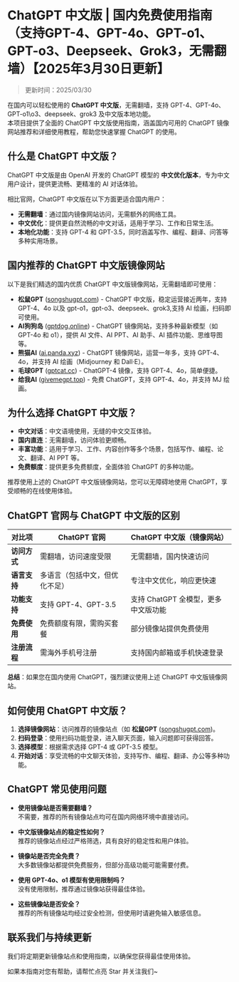 # ChatGPT 中文版 | 国内免费使用指南（支持GPT-4、GPT-4o、GPT-o1、GPT-o3、Deepseek、Grok3，无需翻墙）【2025年3月30日更新】

> 更新时间：2025/03/30

在国内可以轻松使用的 **ChatGPT 中文版**，无需翻墙，支持 GPT-4、GPT-4o、GPT-o1\o3、deepseek、grok3 及中文版本地功能。  
本项目提供了全面的 ChatGPT 中文版使用指南，涵盖国内可用的 ChatGPT 镜像网站推荐和详细使用教程，帮助您快速掌握 ChatGPT 的使用。

## 什么是 ChatGPT 中文版？

ChatGPT 中文版是由 OpenAI 开发的 ChatGPT 模型的 **中文优化版本**，专为中文用户设计，提供更流畅、更精准的 AI 对话体验。

相比官网，ChatGPT 中文版在以下方面更适合国内用户：

- **无需翻墙**：通过国内镜像网站访问，无需额外的网络工具。
- **中文优化**：提供更自然流畅的中文对话，适用于学习、工作和日常生活。
- **本地化功能**：支持 GPT-4 和 GPT-3.5，同时涵盖写作、编程、翻译、问答等多种实用场景。

## 国内推荐的 ChatGPT 中文版镜像网站

以下是我们精选的国内优质 ChatGPT 中文版镜像网站，无需翻墙即可使用：

- **松鼠GPT** ([songshugpt.com](https://songshugpt.com)) - ChatGPT 中文版，稳定运营接近两年，支持 GPT-4、4o 以及 gpt-o1，gpt-o3、deepseek、grok3,支持 AI 绘画，扫码即可使用。
- **AI狗狗岛** ([gptdog.online](https://gptdog.online)) - ChatGPT 镜像网站，支持多种最新模型（如 GPT-4o 和 o1），提供 AI 文件、AI PPT、AI 助手、AI 插件功能、思维导图等。
- **熊猫AI** ([ai.panda.xyz](https://ai.panda.xyz)) - ChatGPT 镜像网站，运营一年多，支持 GPT-4、4o，并支持 AI 绘画（Midjourney 和 Dall·E）。
- **毛球GPT** ([gptcat.cc](https://gptcat.cc)) - ChatGPT-4 镜像，支持 GPT-4、4o，简单便捷。
- **给我AI** ([givemegpt.top](https://givemegpt.top)) - 免费 ChatGPT，支持 GPT-4、4o，并支持 MJ 绘画。

## 为什么选择 ChatGPT 中文版？

- **中文对话**：中文语境使用，无缝的中文交互体验。
- **国内直连**：无需翻墙，访问体验更顺畅。
- **丰富功能**：适用于学习、工作、内容创作等多个场景，包括写作、编程、论文、翻译、AI PPT 等。
- **免费额度**：提供更多免费额度，全面体验 ChatGPT 的多种功能。

推荐使用上述的 ChatGPT 中文版镜像网站，您可以无障碍地使用 ChatGPT，享受顺畅的在线使用体验。

## ChatGPT 官网与 ChatGPT 中文版的区别

| 对比项       | ChatGPT 官网                        | ChatGPT 中文版（镜像网站）        |
|--------------|-----------------------------------|----------------------------------|
| **访问方式**   | 需翻墙，访问速度受限               | 无需翻墙，国内快速访问            |
| **语言支持**   | 多语言（包括中文，但优化不足）      | 专注中文优化，响应更快速          |
| **功能支持**   | 支持 GPT-4、GPT-3.5               | 支持 ChatGPT 全模型，更多中文版功能 |
| **免费使用**   | 免费额度有限，需购买套餐           | 部分镜像站提供免费使用           |
| **注册流程**   | 需海外手机号注册                  | 支持国内邮箱或手机快速登录        |

**总结**：如果您在国内使用 ChatGPT，强烈建议使用上述 ChatGPT 中文版镜像网站。

## 如何使用 ChatGPT 中文版？

1. **选择镜像网站**：访问推荐的镜像站点（如 **松鼠GPT** ([songshugpt.com](https://songshugpt.com))。
2. **扫码登录**：使用扫码功能登录，进入聊天页面，输入问题即可获得回答。
3. **选择模型**：根据需求选择 GPT-4 或 GPT-3.5 模型。
4. **开始对话**：享受流畅的中文聊天体验，支持写作、编程、翻译、办公等多种功能。

## ChatGPT 常见使用问题

- **使用镜像站是否需要翻墙？**  
  不需要，推荐的所有镜像站点均可在国内网络环境中直接访问。

- **中文版镜像站点的稳定性如何？**  
  推荐的镜像站点经过严格筛选，具有良好的稳定性和用户体验。

- **镜像站是否完全免费？**  
  大多数镜像站都提供免费服务，但部分高级功能可能需要付费。

- **使用 GPT-4o、o1 模型有使用限制吗？**  
  没有使用限制，推荐通过镜像站获得最佳体验。

- **这些镜像站是否安全？**  
  推荐的所有镜像站均经过安全检测，但使用时请避免输入敏感信息。

## 联系我们与持续更新

我们将定期更新镜像站点和使用指南，以确保您获得最佳使用体验。

如果本指南对您有帮助，请帮忙点亮 Star 并关注我们~
```
